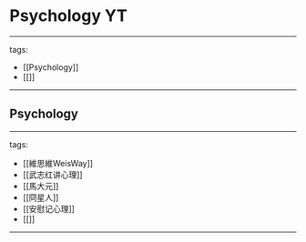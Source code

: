 # Psychology YT

---
tags:
  - [[Psychology]]
  - [[]]
---

## Psychology
---
tags:
  - [[維思維WeisWay]]
  - [[武志红讲心理]]
  - [[馬大元]]
  - [[冏星人]]
  - [[安慰记心理]]
  - [[]]
---
